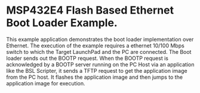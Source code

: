 # MSP432E4 Flash Based Ethernet Boot Loader Example.

This example application demonstrates the boot loader implementation over
Ethernet. The execution of the example requires a ethernet 10/100 Mbps switch
to which the Target LaunchPad and the PC are connected. The Boot loader 
sends out the BOOTP request. When the BOOTP request is acknowledged by a BOOTP
server running on the PC Host via an application like the BSL Scripter, it 
sends a TFTP request to get the application image from the PC host. It flashes
the application image and then jumps to the application image for execution.
